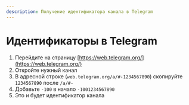 ```yaml
---
description: Получение идентификатора канала в Telegram
---
```


# Идентификаторы в Telegram

1. Перейдите на страницу [https://web.telegram.org/](https://web.telegram.org/)
2. Откройте нужный канал
3. В адресной строке (`web.telegram.org/a/#-1234567890`) скопируйте `1234567890` после `/a/#-`
4. Добавьте `-100` в начало `-1001234567890`
5. Это и будет идентификатор канала
